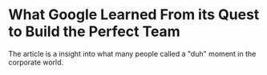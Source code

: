 # What Google Learned From its Quest to Build the Perfect Team

The article is a insight into what many people called a "duh" moment in the corporate world.
